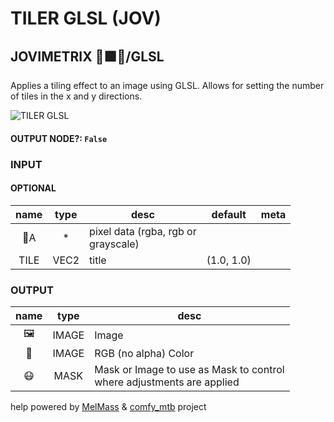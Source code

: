 # TILER GLSL (JOV)

## JOVIMETRIX 🔺🟩🔵/GLSL

Applies a tiling effect to an image using GLSL. Allows for setting the number of tiles in the x and y directions.

![TILER GLSL](https://raw.githubusercontent.com/Amorano/Jovimetrix-examples/master/node/TILER%20GLSL/TILER%20GLSL.png)

#### OUTPUT NODE?: `False`

### INPUT

#### OPTIONAL

name | type | desc | default | meta
:---:|:---:|---|:---:|---
👾A | * | pixel data (rgba, rgb or<br>grayscale) |  | 
TILE | VEC2 | title | (1.0, 1.0) | 

### OUTPUT

name | type | desc
:---:|:---:|---
🖼️ | IMAGE | Image 
🌈 | IMAGE | RGB (no alpha) Color 
😷 | MASK | Mask or Image to use as Mask to control<br>where adjustments are applied 

help powered by [MelMass](https://github.com/melMass) & [comfy_mtb](https://github.com/melMass/comfy_mtb) project